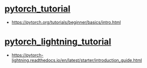 # [pytorch_tutorial](https://github.com/Jeiyoon/pytorch_tutorial)

- https://pytorch.org/tutorials/beginner/basics/intro.html

# [pytorch_lightning_tutorial](https://github.com/Jeiyoon/pytorch_lightning_tutorial)

- https://pytorch-lightning.readthedocs.io/en/latest/starter/introduction_guide.html
